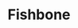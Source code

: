 ---
title: "Fishbone"
summary: "Fishbone is an American rock band formed in Los Angeles in 1979, that plays a fusion of ska, punk, funk, metal, reggae, and soul. AllMusic has described the group as \"one of the most distinctive and eclectic alternative rock bands of the late '80s. With their hyperactive, self-conscious diversity, goofy sense of humor, and sharp social commentary, the group gained a sizable cult following\".Fishbone first assembled as school students in 1979 with John Norwood Fisher , his brother Philip \"Fish\" Fisher , Angelo Moore , Kendall Jones , \"Dirty\" Walter A. Kibby II , and Christopher Dowd . They achieved their greatest commercial success in the late 1980s and early 1990s, after which they went through many personnel changes. From 2003 to 2010, John Norwood Fisher and Angelo Moore were the last remaining original members of the band. In the 2010s, all the other original members except Kendall Jones rejoined the band for various reunion tours and anniversary activities."
slug: "fishbone"
image: "fishbone.jpg"
apple_music_artist_url: "https://music.apple.com/gb/artist/fishbone/334337"
wikipedia_url: "https://en.wikipedia.org/wiki/Fishbone"
---